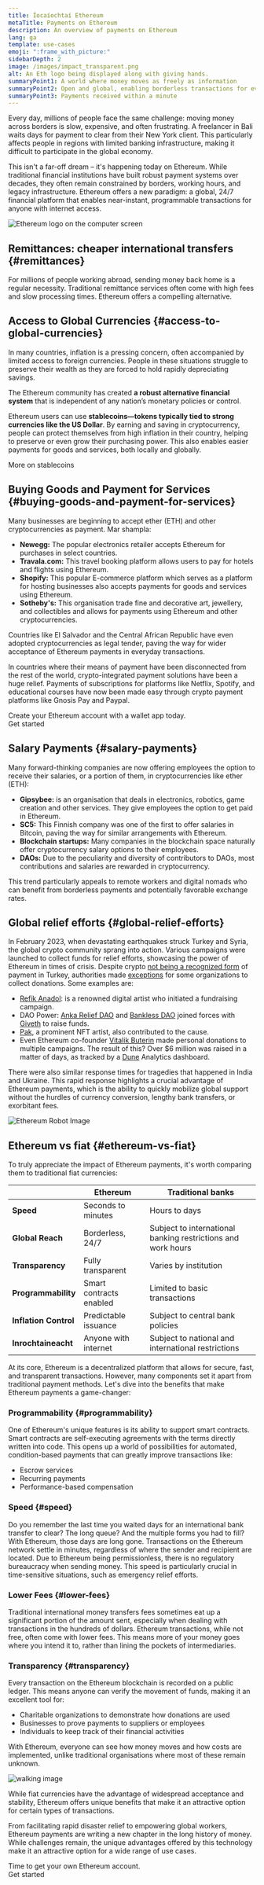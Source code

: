 ```yaml
---
title: Íocaíochtaí Ethereum
metaTitle: Payments on Ethereum
description: An overview of payments on Ethereum
lang: ga
template: use-cases
emoji: ":frame_with_picture:"
sidebarDepth: 2
image: /images/impact_transparent.png
alt: An Eth logo being displayed along with giving hands.
summaryPoint1: A world where money moves as freely as information
summaryPoint2: Open and global, enabling borderless transactions for everyone
summaryPoint3: Payments received within a minute
---
```


Every day, millions of people face the same challenge: moving money across borders is slow, expensive, and often frustrating. A freelancer in Bali waits days for payment to clear from their New York client. This particularly affects people in regions with limited banking infrastructure, making it difficult to participate in the global economy.

This isn't a far-off dream – it's happening today on Ethereum. While traditional financial institutions have built robust payment systems over decades, they often remain constrained by borders, working hours, and legacy infrastructure. Ethereum offers a new paradigm: a global, 24/7 financial platform that enables near-instant, programmable transactions for anyone with internet access.

<div style={{maxWidth: "320px", margin: "0 auto"}}>

![Ethereum logo on the computer screen](./computer.png)

</div>

## Remittances: cheaper international transfers {#remittances}

For millions of people working abroad, sending money back home is a regular necessity. Traditional remittance services often come with high fees and slow processing times. Ethereum offers a compelling alternative.

<CardGrid className="grid grid-cols-[repeat(auto-fill,_minmax(min(100%,_280px),_1fr))] gap-8">
  <Card title="Cheaper Fees" emoji=":money_with_wings:" description="Remittance services charge up to $14 fees on average. Ethereum transactions can often be completed under $0.01."/>
  <Card title="Faster Transfers" emoji="📶" description="International wire transfers take several days to process. Ethereum transactions are settled in minutes." />
  <Card title="Open to anyone" emoji="🌎" description="You only need an internet connection and a wallet app to send or receive Ether." />
</CardGrid>

## Access to Global Currencies {#access-to-global-currencies}

In many countries, inflation is a pressing concern, often accompanied by limited access to foreign currencies. People in these situations struggle to preserve their wealth as they are forced to hold rapidly depreciating savings.

The Ethereum community has created **a robust alternative financial system** that is independent of any nation’s monetary policies or control.

Ethereum users can use **stablecoins—tokens typically tied to strong currencies like the US Dollar**. By earning and saving in cryptocurrency, people can protect themselves from high inflation in their country, helping to preserve or even grow their purchasing power. This also enables easier payments for goods and services, both locally and globally.

<ButtonLink href="/stablecoins">
  More on stablecoins
</ButtonLink>

## Buying Goods and Payment for Services {#buying-goods-and-payment-for-services}

Many businesses are beginning to accept ether (ETH) and other cryptocurrencies as payment. Mar shampla:

- **Newegg:** The popular electronics retailer accepts Ethereum for purchases in select countries.
- **Travala.com:** This travel booking platform allows users to pay for hotels and flights using Ethereum.
- **Shopify:** This popular E-commerce platform which serves as a platform for hosting businesses also accepts payments for goods and services using Ethereum.
- **Sotheby's:** This organisation trade fine and decorative art, jewellery, and collectibles and allows for payments using Ethereum and other cryptocurrencies.

Countries like El Salvador and the Central African Republic have even adopted cryptocurrencies as legal tender, paving the way for wider acceptance of Ethereum payments in everyday transactions.

In countries where their means of payment have been disconnected from the rest of the world, crypto-integrated payment solutions have been a huge relief. Payments of subscriptions for platforms like Netflix, Spotify, and educational courses have now been made easy through crypto payment platforms like Gnosis Pay and Paypal.

<Alert variant="update">
<Emoji text=":eyes:" className="text-4xl"/>
<AlertContent className="justify-between flex-row items-center">
  <div>Create your Ethereum account with a wallet app today.</div>
  <ButtonLink href="/wallets/find-wallet">
    Get started
  </ButtonLink>
</AlertContent>
</Alert>

## Salary Payments {#salary-payments}

Many forward-thinking companies are now offering employees the option to receive their salaries, or a portion of them, in cryptocurrencies like ether (ETH):

- **Gipsybee:** is an organisation that deals in electronics, robotics, game creation and other services. They give employees the option to get paid in Ethereum.
- **SC5:** This Finnish company was one of the first to offer salaries in Bitcoin, paving the way for similar arrangements with Ethereum.
- **Blockchain startups:** Many companies in the blockchain space naturally offer cryptocurrency salary options to their employees.
- **DAOs:** Due to the peculiarity and diversity of contributors to DAOs, most contributions and salaries are rewarded in cryptocurrency.

This trend particularly appeals to remote workers and digital nomads who can benefit from borderless payments and potentially favorable exchange rates.

<Divider />

## Global relief efforts {#global-relief-efforts}

In February 2023, when devastating earthquakes struck Turkey and Syria, the global crypto community sprang into action. Various campaigns were launched to collect funds for relief efforts, showcasing the power of Ethereum in times of crisis. Despite crypto [not being a recognized form](https://www.reuters.com/technology/no-more-kebabs-bitcoins-turkeys-crypto-payment-ban-looms-2021-04-28/) of payment in Turkey, authorities made [exceptions](https://x.com/haluklevent/status/1622913175409623041) for some organizations to collect donations. Some examples are:

- [Refik Anadol](https://x.com/refikanadol/status/1622623521104089090): is a renowned digital artist who initiated a fundraising campaign.
- DAO Power: [Anka Relief DAO](https://ankarelief.org/) and [Bankless DAO](https://x.com/banklessDAO) joined forces with [Giveth](https://x.com/Giveth/status/1623493672149843969) to raise funds.
- [Pak](https://cause.quest/), a prominent NFT artist, also contributed to the cause.
- Even Ethereum co-founder [Vitalik Buterin](https://cointelegraph.com/news/vitalik-buterin-donates-227k-to-help-earthquake-victims-in-turkey-syria) made personal donations to multiple campaigns.
  The result of this? Over $6 million was raised in a matter of days, as tracked by a [Dune](https://dune.com/davy42/turkiye-earthquake-donations) Analytics dashboard.

There were also similar response times for tragedies that happened in India and Ukraine. This rapid response highlights a crucial advantage of Ethereum payments, which is the ability to quickly mobilize global support without the hurdles of currency conversion, lengthy bank transfers, or exorbitant fees.

<div style={{maxWidth: "320px", margin: "0 auto"}}>

![Ethereum Robot Image](./eth_robot.png)

</div>

## Ethereum vs fiat {#ethereum-vs-fiat}

To truly appreciate the impact of Ethereum payments, it's worth comparing them to traditional fiat currencies:

|                       | **Ethereum**            | **Traditional banks**                                        |
| --------------------- | ----------------------- | ------------------------------------------------------------ |
| **Speed**             | Seconds to minutes      | Hours to days                                                |
| **Global Reach**      | Borderless, 24/7        | Subject to international banking restrictions and work hours |
| **Transparency**      | Fully transparent       | Varies by institution                                        |
| **Programmability**   | Smart contracts enabled | Limited to basic transactions                                |
| **Inflation Control** | Predictable issuance    | Subject to central bank policies                             |
| **Inrochtaineacht**   | Anyone with internet    | Subject to national and international restrictions           |

At its core, Ethereum is a decentralized platform that allows for secure, fast, and transparent transactions. However, many components set it apart from traditional payment methods. Let's dive into the benefits that make Ethereum payments a game-changer:

### Programmability {#programmability}

One of Ethereum's unique features is its ability to support smart contracts. Smart contracts are self-executing agreements with the terms directly written into code. This opens up a world of possibilities for automated, condition-based payments that can greatly improve transactions like:

- Escrow services
- Recurring payments
- Performance-based compensation

### Speed {#speed}

Do you remember the last time you waited days for an international bank transfer to clear? The long queue? And the multiple forms you had to fill? With Ethereum, those days are long gone. Transactions on the Ethereum network settle in minutes, regardless of where the sender and recipient are located. Due to Ethereum being permissionless, there is no regulatory bureaucracy when sending money. This speed is particularly crucial in time-sensitive situations, such as emergency relief efforts.

### Lower Fees {#lower-fees}

Traditional international money transfers fees sometimes eat up a significant portion of the amount sent, especially when dealing with transactions in the hundreds of dollars. Ethereum transactions, while not free, often come with lower fees. This means more of your money goes where you intend it to, rather than lining the pockets of intermediaries.

### Transparency {#transparency}

Every transaction on the Ethereum blockchain is recorded on a public ledger. This means anyone can verify the movement of funds, making it an excellent tool for:

- Charitable organizations to demonstrate how donations are used
- Businesses to prove payments to suppliers or employees
- Individuals to keep track of their financial activities

With Ethereum, everyone can see how money moves and how costs are implemented, unlike traditional organisations where most of these remain unknown.

<div style={{maxWidth: "320px", margin: "0 auto"}}>

![walking image](./walking.png)

</div>

While fiat currencies have the advantage of widespread acceptance and stability, Ethereum offers unique benefits that make it an attractive option for certain types of transactions.

From facilitating rapid disaster relief to empowering global workers, Ethereum payments are writing a new chapter in the long history of money. While challenges remain, the unique advantages offered by this technology make it an attractive option for a wide range of use cases.

<Alert variant="update">
<Emoji text=":eyes:" className="text-4xl"/>
<AlertContent className="justify-between flex-row items-center">
  <div>Time to get your own Ethereum account.</div>
  <ButtonLink href="/wallets/find-wallet">
    Get started
  </ButtonLink>
</AlertContent>
</Alert>